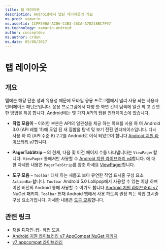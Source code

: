 ```yaml
---
title: 탭 레이아웃
description: Android에서 탭된 레이아웃의 개요
ms.prod: xamarin
ms.assetid: 1CFF590A-AC86-C3B3-36CA-A70248BC7F97
ms.technology: xamarin-android
author: conceptdev
ms.author: crdun
ms.date: 05/08/2017
---
```


# <a name="tabbed-layouts"></a>탭 레이아웃


## <a name="overview"></a>개요

탭에는 해당 단순 성과 유용성 때문에 모바일 응용 프로그램에서 널리 사용 되는 사용자 인터페이스 패턴은입니다. 응용 프로그램에서 다양 한 화면 간의 탐색에 일관 되 고 간편한 방법을 제공 합니다. Android에는 몇 가지 API의 탭된 인터페이스에 있습니다. 

-   **작업 모음이** &ndash; 이러한 부분은 API의 일관성을 제공 하는 목표를 사용 하 여 Android 3.0 (API 레벨 11)에 도입 된 새 집합을 탐색 및 보기 전환 인터페이스입니다. 다시 사용 하 여 (API 수준 8) 2.2를 Android로 이식 되었으며 합니다 [Android 지원 라이브러리 v7](https://www.nuget.org/packages/Xamarin.Android.Support.v7.AppCompat/)합니다. 

-   **PagerTabStrip** &ndash; 의 현재, 다음 및 이전 페이지 수를 나타냅니다는 `ViewPager`합니다. `ViewPager` 통해서만 사용할 수 [Android 지원 라이브러리 v4](https://www.nuget.org/packages/Xamarin.Android.Support.v4/)합니다.
     에 대 한 자세한 내용은 `PagerTabStrip`를 참조 하세요 [ViewPager](~/android/user-interface/controls/view-pager/index.md)합니다.

-   **도구 모음** &ndash; `Toolbar` 대체 하는 새롭고 보다 유연한 작업 표시줄 구성 요소 `ActionBar`합니다. `Toolbar` Android 5.0 Lollipop에서 사용할 수 있는 이상 하며 이전 버전의 Android 통해 사용할 수 이기도 합니다 [Android 지원 라이브러리 v7](https://www.nuget.org/packages/Xamarin.Android.Support.v7.AppCompat/) NuGet 패키지. 
    `Toolbar` 현재 Android 앱에서 사용 하도록 권장 되는 작업 표시줄 구성 요소가입니다.
    자세한 내용은 [도구 모음](~/android/user-interface/controls/tool-bar/index.md)합니다. 



## <a name="related-links"></a>관련 링크

- [재질 디자인-탭](https://material.io/guidelines/components/tabs.html)- [작업 모음](https://developer.android.com/guide/topics/ui/actionbar.html)
- [Android 지원 라이브러리 v7 AppCompat NuGet 패키지](https://www.nuget.org/packages/Xamarin.Android.Support.v7.AppCompat/)
- [v7 appcompat 라이브러리](https://developer.android.com/tools/support-library/features.html#v7-appcompat)
